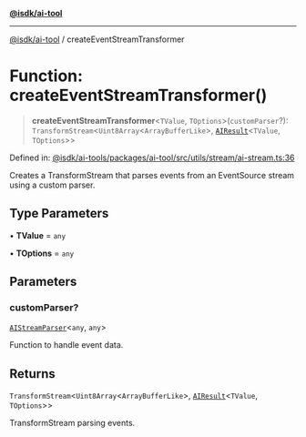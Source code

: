 [**@isdk/ai-tool**](../README.md)

***

[@isdk/ai-tool](../globals.md) / createEventStreamTransformer

# Function: createEventStreamTransformer()

> **createEventStreamTransformer**\<`TValue`, `TOptions`\>(`customParser`?): `TransformStream`\<`Uint8Array`\<`ArrayBufferLike`\>, [`AIResult`](../interfaces/AIResult.md)\<`TValue`, `TOptions`\>\>

Defined in: [@isdk/ai-tools/packages/ai-tool/src/utils/stream/ai-stream.ts:36](https://github.com/isdk/ai-tool.js/blob/209a87173b5eabb2f81db6ea9a6784f34c24e271/src/utils/stream/ai-stream.ts#L36)

Creates a TransformStream that parses events from an EventSource stream using a custom parser.

## Type Parameters

• **TValue** = `any`

• **TOptions** = `any`

## Parameters

### customParser?

[`AIStreamParser`](../interfaces/AIStreamParser.md)\<`any`, `any`\>

Function to handle event data.

## Returns

`TransformStream`\<`Uint8Array`\<`ArrayBufferLike`\>, [`AIResult`](../interfaces/AIResult.md)\<`TValue`, `TOptions`\>\>

TransformStream parsing events.
